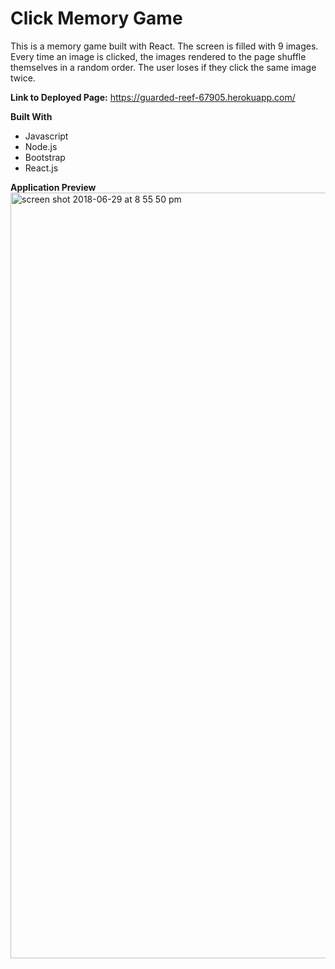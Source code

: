 # Click Memory Game

This is a memory game built with React. The screen is filled with 9 images. Every time an image is clicked, the images rendered to the page shuffle themselves in a random order. The user loses if they click the same image twice. 

**Link to Deployed Page:**
https://guarded-reef-67905.herokuapp.com/

**Built With**
- Javascript
- Node.js
- Bootstrap
- React.js

**Application Preview**
<br/>
<img width="1225" alt="screen shot 2018-06-29 at 8 55 50 pm" src="https://user-images.githubusercontent.com/32691396/42120334-396b43a0-7bdf-11e8-8644-48bf016ddde1.png">


